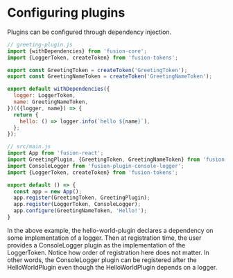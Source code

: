 # Configuring plugins

Plugins can be configured through dependency injection. 

```js
// greeting-plugin.js
import {withDependencies} from 'fusion-core';
import {LoggerToken, createToken} from 'fusion-tokens';

export const GreetingToken = createToken('GreetingToken');
export const GreetingNameToken = createToken('GreetingNameToken');

export default withDependencies({
  logger: LoggerToken, 
  name: GreetingNameToken,
})(({logger, name}) => {
  return {
    hello: () => logger.info(`hello ${name}`),
  };
});
```

```js
// src/main.js
import App from 'fusion-react';
import GreetingPlugin, {GreetingToken, GreetingNameToken} from 'fusion-plugin-greeting';
import ConsoleLogger from 'fusion-plugin-console-logger';
import {LoggerToken, createToken} from 'fusion-tokens';

export default () => {
  const app = new App();
  app.register(GreetingToken, GreetingPlugin);
  app.register(LoggerToken, ConsoleLogger);
  app.configure(GreetingNameToken, 'Hello!');
}
```

In the above example, the hello-world-plugin declares a dependency on some implementation of a logger. Then at registration
time, the user provides a ConsoleLogger plugin as the implementation of the LoggerToken. Notice how order of registration
here does not matter. In other words, the ConsoleLogger plugin can be registered after the HelloWorldPlugin even though
the HelloWorldPlugin depends on a logger.
